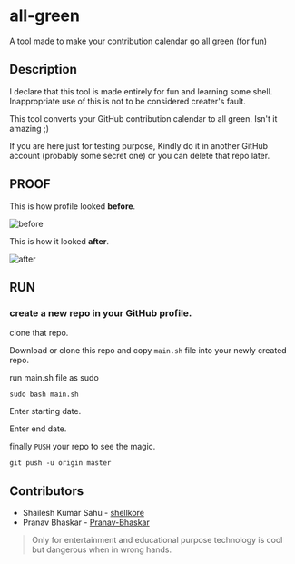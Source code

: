 # all-green
A tool made to make your contribution calendar go all green (for fun)

## Description

I  declare that this tool is made entirely for fun and learning some shell. Inappropriate use of this is not to be considered creater's fault.

This tool converts your GitHub contribution calendar to all green. Isn't it amazing ;)

If you are here just for testing purpose, Kindly do it in another GitHub account (probably some secret one) or you can delete that repo later.

## PROOF

This is how profile looked **before**.

![before](img/before-shellybot.png)


This is how it looked **after**.

![after](img/after-shellybot.png)

## RUN

### create a new repo in your GitHub profile.

clone that repo.

Download or clone this repo and copy `main.sh` file into your newly created repo.

run main.sh file as sudo

`sudo bash main.sh`

Enter starting date.

Enter end date.

finally `PUSH` your repo to see the magic.

`git push -u origin master`

## Contributors

* Shailesh Kumar Sahu - [shellkore](https://github.com/shellkore)
* Pranav Bhaskar - [Pranav-Bhaskar](https://github.com/Pranav-Bhaskar)

> Only for entertainment and educational purpose
> technology is cool but dangerous when in wrong hands.
